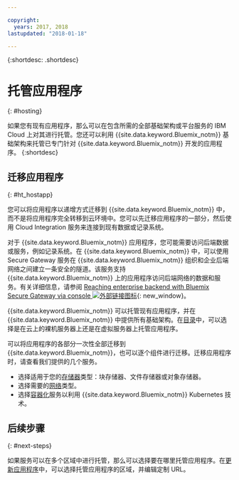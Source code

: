 ```yaml
---

copyright:
  years: 2017, 2018
lastupdated: "2018-01-18"

---
```


{:shortdesc: .shortdesc}

# 托管应用程序
{: #hosting}

如果您有现有应用程序，那么可以在包含所需的全部基础架构或平台服务的 IBM Cloud 上对其进行托管。您还可以利用 {{site.data.keyword.Bluemix_notm}} 基础架构来托管已专门针对 {{site.data.keyword.Bluemix_notm}} 开发的应用程序。
{:shortdesc}

## 迁移应用程序
{: #ht_hostapp}

您可以将应用程序以递增方式迁移到 {{site.data.keyword.Bluemix_notm}} 中，而不是将应用程序完全转移到云环境中。您可以先迁移应用程序的一部分，然后使用 Cloud Integration 服务来连接到现有数据或记录系统。

对于 {{site.data.keyword.Bluemix_notm}} 应用程序，您可能需要访问后端数据或服务，例如记录系统。在 {{site.data.keyword.Bluemix_notm}} 中，可以使用 Secure Gateway 服务在 {{site.data.keyword.Bluemix_notm}} 组织和企业后端网络之间建立一条安全的隧道。该服务支持 {{site.data.keyword.Bluemix_notm}} 上的应用程序访问后端网络的数据和服务。有关详细信息，请参阅 [Reaching enterprise backend with Bluemix Secure Gateway via console ![外部链接图标](../icons/launch-glyph.svg)](https://developer.ibm.com/bluemix/2015/04/01/reaching-enterprise-backend-bluemix-secure-gateway/){: new_window}。

{{site.data.keyword.Bluemix_notm}} 可以托管现有应用程序，并在 {{site.data.keyword.Bluemix_notm}} 中提供所有基础架构。在[目录](https://console.bluemix.net/catalog/?taxonomyNavigation=apps)中，可以选择是在云上的裸机服务器上还是在虚拟服务器上托管应用程序。

可以将应用程序的各部分一次性全部迁移到 {{site.data.keyword.Bluemix_notm}}，也可以逐个组件进行迁移。迁移应用程序时，请查看我们提供的几个服务。

* 选择适用于您的[存储器](https://console.bluemix.net/catalog/?taxonomyNavigation=apps&category=slstorage)类型：块存储器、文件存储器或对象存储器。
* 选择需要的[网络](https://console.bluemix.net/catalog/?taxonomyNavigation=apps&category=slnetwork)类型。
* 选择[容器化](https://console.bluemix.net/catalog/?taxonomyNavigation=apps&category=containers)服务以利用 {{site.data.keyword.Bluemix_notm}} Kubernetes 技术。

## 后续步骤
{: #next-steps}

如果服务可以在多个区域中进行托管，那么可以选择要在哪里托管应用程序。在[更新应用程序](updapps.html)中，可以选择托管应用程序的区域，并编辑定制 URL。
